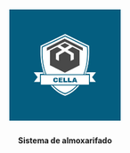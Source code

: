 <h1 align="center">
    <img alt="CELLA" title="#CELLA" src="https://github.com/IamThiago-IT/Cella/blob/master/img/SenaiLogo3_2_20.png" width="200px" />
</h1>

<h4 align="center">
   Sistema de almoxarifado
</h4>

